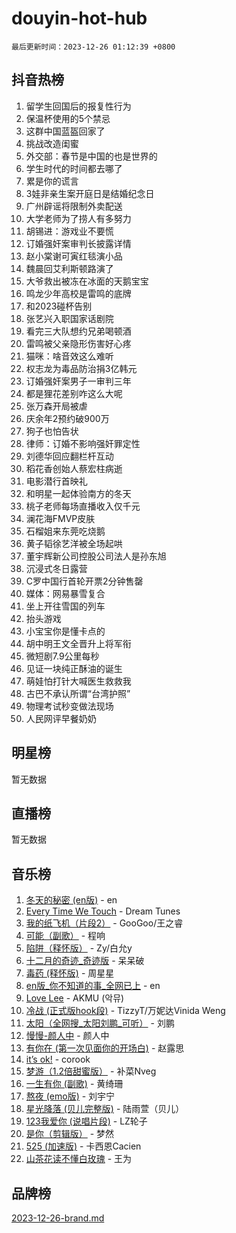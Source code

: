 # douyin-hot-hub

`最后更新时间：2023-12-26 01:12:39 +0800`

## 抖音热榜

1. 留学生回国后的报复性行为
1. 保温杯使用的5个禁忌
1. 这群中国蓝盔回家了
1. 挑战改造闺蜜
1. 外交部：春节是中国的也是世界的
1. 学生时代的时间都去哪了
1. 累是你的谎言
1. 3娃非亲生案开庭日是结婚纪念日
1. 广州辟谣将限制外卖配送
1. 大学老师为了捞人有多努力
1. 胡锡进：游戏业不要慌
1. 订婚强奸案审判长披露详情
1. 赵小棠谢可寅红毯演小品
1. 魏晨回艾利斯顿路演了
1. 大爷救出被冻在冰面的天鹅宝宝
1. 鸣龙少年高校是雷鸣的底牌
1. 和2023碰杯告别
1. 张艺兴入职国家话剧院
1. 看完三大队想约兄弟喝顿酒
1. 雷鸣被父亲隐形伤害好心疼
1. 猫咪：啥音效这么难听
1. 权志龙为毒品防治捐3亿韩元
1. 订婚强奸案男子一审判三年
1. 都是狸花差别咋这么大呢
1. 张万森开局被虐
1. 庆余年2预约破900万
1. 狗子也怕告状
1. 律师：订婚不影响强奸罪定性
1. 刘德华回应翻栏杆互动
1. 稻花香创始人蔡宏柱病逝
1. 电影潜行首映礼
1. 和明星一起体验南方的冬天
1. 桃子老师每场直播收入仅千元
1. 澜花海FMVP皮肤
1. 石榴姐来东莞吃烧鹅
1. 黄子韬徐艺洋被全场起哄
1. 董宇辉新公司控股公司法人是孙东旭
1. 沉浸式冬日露营
1. C罗中国行首轮开票2分钟售罄
1. 媒体：网易暴雪复合
1. 坐上开往雪国的列车
1. 抬头游戏
1. 小宝宝你是懂卡点的
1. 胡中明王文全晋升上将军衔
1. 微短剧7.9公里每秒
1. 见证一块纯正酥油的诞生
1. 萌娃怕打针大喊医生救救我
1. 古巴不承认所谓“台湾护照”
1. 物理考试秒变做法现场
1. 人民网评早餐奶奶

## 明星榜

暂无数据

## 直播榜

暂无数据

## 音乐榜

1. [冬天的秘密 (en版)](https://sf3-cdn-tos.douyinstatic.com/obj/tos-cn-ve-2774/okIuMHDdzyf3FjGK4Lphe1vfHcQaPIHAg0Z4CR) - en
1. [Every Time We Touch](https://sf3-cdn-tos.douyinstatic.com/obj/tos-cn-ve-2774/ogN6lUKQeBBfEVhIOMikG1CcJjugxk1tztZyhP) - Dream Tunes
1. [我的纸飞机（片段2）](https://sf6-cdn-tos.douyinstatic.com/obj/tos-cn-ve-2774/oM2ZrKcg2CD5AeRB2gkeXOFB1IxAGJdZPazYHf) - GooGoo/王之睿
1. [可能（副歌）](https://sf3-cdn-tos.douyinstatic.com/obj/tos-cn-ve-2774/cde1731888894259b333569393c2fb51) - 程响
1. [陷阱（释怀版）](https://sf3-cdn-tos.douyinstatic.com/obj/tos-cn-ve-2774/oE8C21LeZrzKLDFfQYgMzx4GAIHageG5IzayY7) - Zy/白允y
1. [十二月的奇迹_奇迹版](https://sf3-cdn-tos.douyinstatic.com/obj/tos-cn-ve-2774/oMslvA9FBzGMGHnyUuoiiUjtIAXfMz6tzwByW8) - 呆呆破
1. [毒药 (释怀版)](https://sf6-cdn-tos.douyinstatic.com/obj/tos-cn-ve-2774/oYILMEAzspdZBIzy4frJNB8ZHPHWAhiwowd4Ad) - 周星星
1. [en版_你不知道的事_全网已上](https://sf3-cdn-tos.douyinstatic.com/obj/tos-cn-ve-2774/o4QbYLDezHUtFyDKdF9XfmPhIewaqEQAggj6Cb) - en
1. [Love Lee](https://sf6-cdn-tos.douyinstatic.com/obj/tos-cn-ve-2774/o05GbkJGbCBTdDnMtB0fwOYgkeZp23vrWQDQBS) - AKMU (악뮤)
1. [冷战 (正式版hook段)](https://sf6-cdn-tos.douyinstatic.com/obj/tos-cn-ve-2774/oMuEoiBasWApEMVDgNiI8VAByNmwo5J0pyf8Yx) - TizzyT/万妮达Vinida Weng
1. [太阳（全网搜_太阳刘鹏_可听）](https://sf6-cdn-tos.douyinstatic.com/obj/tos-cn-ve-2774/ogWbyIQnlBFImVbeDocRdCIYtBHlbJXgfZMvgz) - 刘鹏
1. [慢慢-颜人中](https://sf6-cdn-tos.douyinstatic.com/obj/tos-cn-ve-2774/ocjHNfBXdBxQNC8ZGAeoLMFTUgtBg8bkExunDC) - 颜人中
1. [有你在 (第一次见面你的开场白)](https://sf6-cdn-tos.douyinstatic.com/obj/tos-cn-ve-2774/oAthrQ3ClJBfI57uBoFEgNDYtNCZ0TSYQQfxQ0) - 赵露思
1. [it’s ok!](https://sf3-cdn-tos.douyinstatic.com/obj/tos-cn-ve-2774/0fc4d0ee28444bd0ab76e8b7c0003f52) - corook
1. [梦游（1.2倍甜蜜版）](https://sf6-cdn-tos.douyinstatic.com/obj/tos-cn-ve-2774/o4gyAUm8hwufoEABmwVIiQtHsFuGzAEEWtNMzo) - 补菜Nveg
1. [一生有你 (副歌)](https://sf3-cdn-tos.douyinstatic.com/obj/tos-cn-ve-2774/o8xzM8HLaQzgMiJ96FKAWCenIuzkFpfClDdmeW) - 黄绮珊
1. [熬夜 (emo版)](https://sf3-cdn-tos.douyinstatic.com/obj/tos-cn-ve-2774/ocQZvZErLThAfNQOtBZ178gQDfCDFBL9iB5lvY) - 刘宇宁
1. [星光降落 (贝儿完整版)](https://sf6-cdn-tos.douyinstatic.com/obj/tos-cn-ve-2774/okwB9hAwyAtsFFkFBzAX1hOOfQuIoMNs0W2Mwr) - 陆雨萱（贝儿）
1. [123我爱你 (说唱片段)](https://sf6-cdn-tos.douyinstatic.com/obj/tos-cn-ve-2774/oYCWFpY0hL9kda0dQKIGDYeKYfQmAse0DgpDjz) - LZ轮子
1. [是你（剪辑版）](https://sf3-cdn-tos.douyinstatic.com/obj/tos-cn-ve-2774/46019dae783c4c969944217fe1cfafc4) - 梦然
1. [525 (加速版)](https://sf6-cdn-tos.douyinstatic.com/obj/tos-cn-ve-2774/oIfKCtqfDyP8Vc9FpAPgWMyezT6LnDT1abRwGg) - 卡西恩Cacien
1. [山茶花读不懂白玫瑰](https://sf3-cdn-tos.douyinstatic.com/obj/tos-cn-ve-2774/osfn8B7DktrRHEPJgPCfDbw7QDQEkwC16BxZg9) - 王为

## 品牌榜

[2023-12-26-brand.md](2023-12-26-brand.md)
